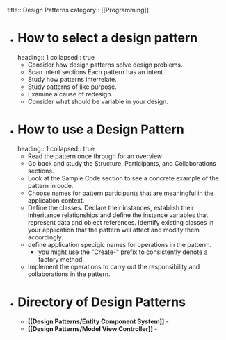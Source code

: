title:: Design Patterns
category:: [[Programming]]

- # How to select a design pattern
  heading:: 1
  collapsed:: true
	- Consider how design patterns solve design problems.
	- Scan intent sections Each pattern has an intent
	- Study how patterns interrelate.
	- Study patterns of like purpose.
	- Examine a cause of redesign.
	- Consider what should be variable in your design.
- # How to use a Design Pattern
  heading:: 1
  collapsed:: true
	- Read the pattern once through for an overview
	- Go back and study the Structure, Participants, and Collaborations sections.
	- Look at the Sample Code section to see a concrete example of the pattern in code.
	- Choose names for pattern participants that are meaningful in the application context.
	- Define the classes. Declare their instances, establish their inheritance relationships and define the instance variables that represent data and object references. Identify existing classes in your application that the pattern will affect and modify them accordingly.
	- define application specigic names for operations in the patterm.
		- you might use the "Create-" prefix to consistently denote a factory method.
	- Implement the operations to carry out the responsibility and collaborations in the pattern.
- # Directory of Design Patterns
	- **[[Design Patterns/Entity Component System]]** -
	- **[[Design Patterns/Model View Controller]]** -